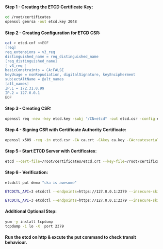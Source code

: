 
#### Step 1 - Creating the ETCD Certificate Key:
```sh
cd /root/certificates
openssl genrsa -out etcd.key 2048
```
#### Step 2 - Creating Configuration for ETCD CSR:
```sh
cat > etcd.cnf <<EOF
[req]
req_extensions = v3_req
distinguished_name = req_distinguished_name
[req_distinguished_name]
[ v3_req ]
basicConstraints = CA:FALSE
keyUsage = nonRepudiation, digitalSignature, keyEncipherment
subjectAltName = @alt_names
[alt_names]
IP.1 = 172.31.0.99
IP.2 = 127.0.0.1
EOF
```
#### Step 3 - Creating CSR:
```sh
openssl req -new -key etcd.key -subj "/CN=etcd" -out etcd.csr -config etcd.cnf
```
#### Step 4 - Signing CSR with Certificate Authority Certificate:
```sh
openssl x509 -req -in etcd.csr -CA ca.crt -CAkey ca.key -CAcreateserial -out etcd.crt -extensions v3_req -extfile etcd.cnf -days 1000
```

#### Step 5 - Start ETCD Server with Certificates:
```sh
etcd --cert-file=/root/certificates/etcd.crt --key-file=/root/certificates/etcd.key --advertise-client-urls=https://127.0.0.1:2379 --listen-client-urls=https://127.0.0.1:2379
```
#### Step 6 - Verification:
```sh
etcdctl put demo "cka is awesome"

ETCDCTL_API=3 etcdctl --endpoints=https://127.0.0.1:2379 --insecure-skip-tls-verify  --insecure-transport=false put demo "cka is awesome"

ETCDCTL_API=3 etcdctl --endpoints=https://127.0.0.1:2379 --insecure-skip-tls-verify  --insecure-transport=false get demo
```

#### Additional Optional Step:
```sh
yum -y install tcpdump
tcpdump -i lo -X  port 2379
```

#### Run the etcd on http & excute the put command to check transit behaviour. 
